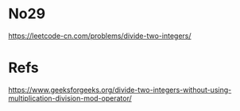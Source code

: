 # No29

https://leetcode-cn.com/problems/divide-two-integers/

# Refs

https://www.geeksforgeeks.org/divide-two-integers-without-using-multiplication-division-mod-operator/
